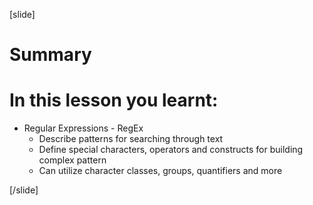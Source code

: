 
[slide]
# Summary


# In this lesson you learnt:

- Regular Expressions - RegEx
    - Describe patterns for searching through text
    - Define special characters, operators and constructs for building complex pattern
    - Can utilize character classes, groups, quantifiers and more

[/slide]